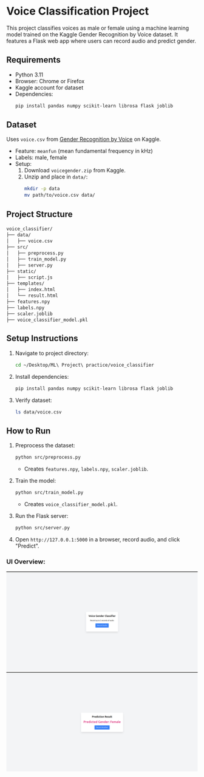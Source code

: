# Voice Classification Project

This project classifies voices as male or female using a machine learning model trained on the Kaggle Gender Recognition by Voice dataset. It features a Flask web app where users can record audio and predict gender.

## Requirements
- Python 3.11
- Browser: Chrome or Firefox
- Kaggle account for dataset
- Dependencies:
  ```bash
  pip install pandas numpy scikit-learn librosa flask joblib
  ```

## Dataset
Uses `voice.csv` from [Gender Recognition by Voice](https://www.kaggle.com/datasets/primaryobjects/voicegender) on Kaggle.
- Feature: `meanfun` (mean fundamental frequency in kHz)
- Labels: male, female
- Setup:
  1. Download `voicegender.zip` from Kaggle.
  2. Unzip and place in `data/`:
     ```bash
     mkdir -p data
     mv path/to/voice.csv data/
     ```

## Project Structure
```
voice_classifier/
├── data/
│   ├── voice.csv
├── src/
│   ├── preprocess.py
│   ├── train_model.py
│   ├── server.py
├── static/
│   ├── script.js
├── templates/
│   ├── index.html
│   └── result.html
├── features.npy
├── labels.npy
├── scaler.joblib
├── voice_classifier_model.pkl
```

## Setup Instructions
1. Navigate to project directory:
   ```bash
   cd ~/Desktop/ML\ Project\ practice/voice_classifier
   ```
2. Install dependencies:
   ```bash
   pip install pandas numpy scikit-learn librosa flask joblib
   ```
3. Verify dataset:
   ```bash
   ls data/voice.csv
   ```

## How to Run
1. Preprocess the dataset:
   ```bash
   python src/preprocess.py
   ```
   - Creates `features.npy`, `labels.npy`, `scaler.joblib`.

2. Train the model:
   ```bash
   python src/train_model.py
   ```
   - Creates `voice_classifier_model.pkl`.

3. Run the Flask server:
   ```bash
   python src/server.py
   ```

4. Open `http://127.0.0.1:5000` in a browser, record audio, and click "Predict".

### UI Overview:
![alt text](image.png)
![alt text](image-1.png)